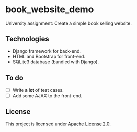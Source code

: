 # book_website_demo

University assignment: Create a simple book selling website.

## Technologies

- Django framework for back-end.
- HTML and Bootstrap for front-end.
- SQLite3 database (bundled with Django).

## To do

- [ ] Write **a lot** of test cases.
- [ ] Add some AJAX to the front-end.

## License

This project is licensed under [Apache License 2.0](LICENSE).
